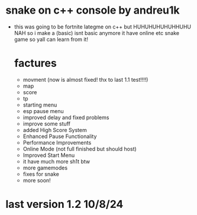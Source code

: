 # snake on c++ console by andreu1k


- this was going to be fortnite lategme on c++ but HUHUHUHUHUHHUHU NAH so i make a (basic) isnt basic anymore it have online etc snake game so yall can learn from it!





  # factures
  - movment (now is almost fixed! thx to last 1.1 test!!!!)
  - map
  - score
  - tp
  - starting menu
  - esp pause menu
  - improved delay and fixed problems
  - improve some stuff
  - added High Score System
  - Enhanced Pause Functionality
  - Performance Improvements
  - Online Mode (not full finished but should host)
  - Improved Start Menu
  - it have much more sh1t btw
  - more gamemodes
  - fixes for snake
  - more soon!




# last version 1.2 10/8/24
